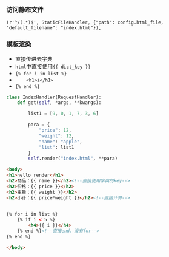 ### 访问静态文件

`(r'^/(.*)$', StaticFileHandler, {"path": config.html_file, "default_filename": "index.html"}),`

### 模板渲染

- 直接传进去字典
- `html`中直接使用`{{ dict_key }}`
- `{% for i in list %}`
- `    <h1>i</h1>`
- `{% end %}`

```python
class IndexHandler(RequestHandler):
    def get(self, *args, **kwargs):

        list1 = [9, 0, 1, 7, 3, 6]

        para = {
            "price": 12,
            "weight": 12,
            "name": "apple",
            "list": list1
        }
        self.render("index.html", **para)
```

```html
<body>
<h1>hello render</h1>
<h2>商品：{{ name }}</h2><!--直接使用字典的key-->
<h2>价格：{{ price }}</h2>
<h2>重量：{{ weight }}</h2>
<h2>小计：{{ price*weight }}</h2><!--直接计算-->


{% for i in list %}
    {% if i < 5 %}
        <h4>{{ i }}</h4>
    {% end %}<!--直接end，没有for-->
{% end %}

</body>
```

